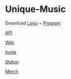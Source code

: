 # Unique-Music

Download <a href="https://unique-music.xyz/icon.png">Logo</a> + <a href="https://unique-music.xyz/main.py">Program</a>


<a href="https://api.unique-music.xyz/">API</a>

<a href="https://github.com/rexjohannes/unique-player/wiki">Wiki</a>

<a href="https://discord.com/oauth2/authorize?client_id=665854713845121025&permissions=8&scope=bot">Invite</a>

<a href="https://unique-music.instatus.com/">Status</a>

<a href="https://teespring.com/stores/unique-player">Merch</a>
